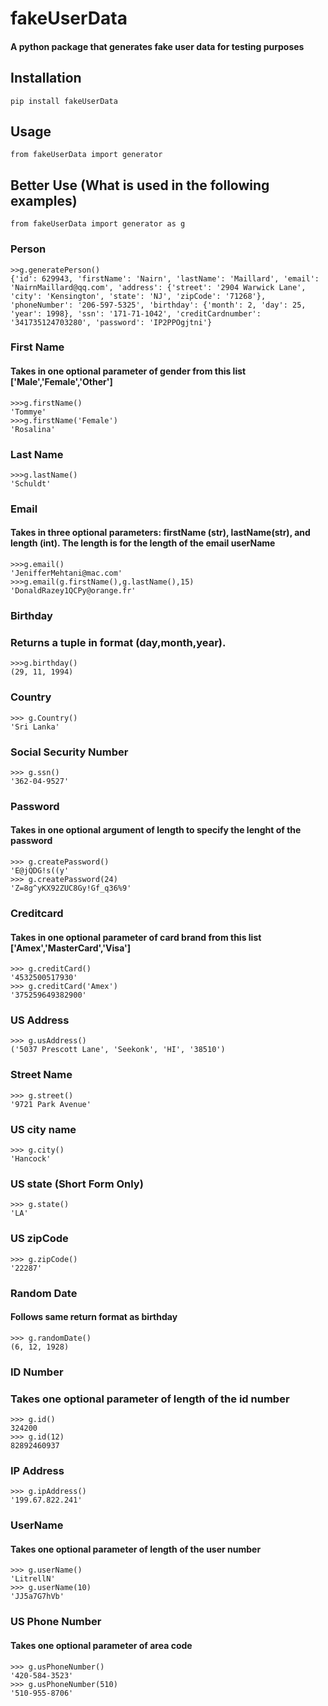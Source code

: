 # fakeUserData
#### A python package that generates fake user data for testing purposes

## Installation
```
pip install fakeUserData
```

## Usage
```
from fakeUserData import generator 
```
## Better Use (What is used in the following examples)
```
from fakeUserData import generator as g
```
### Person
```
>>g.generatePerson()
{'id': 629943, 'firstName': 'Nairn', 'lastName': 'Maillard', 'email': 'NairnMaillard@qq.com', 'address': {'street': '2904 Warwick Lane', 'city': 'Kensington', 'state': 'NJ', 'zipCode': '71268'}, 'phoneNumber': '206-597-5325', 'birthday': {'month': 2, 'day': 25, 'year': 1998}, 'ssn': '171-71-1042', 'creditCardnumber': '341735124703280', 'password': 'IP2PPOgjtni'}
```

### First Name
#### Takes in one optional parameter of gender from this list ['Male','Female','Other']
```
>>>g.firstName()
'Tommye'
>>>g.firstName('Female')
'Rosalina'
```
### Last Name
```
>>>g.lastName()
'Schuldt'
```

### Email
#### Takes in three optional parameters: firstName (str), lastName(str), and length (int). The length is for the length of the email userName
```
>>>g.email()
'JenifferMehtani@mac.com'
>>>g.email(g.firstName(),g.lastName(),15)
'DonaldRazey1QCPy@orange.fr'
```
### Birthday
###  Returns a tuple in format (day,month,year).
```
>>>g.birthday()
(29, 11, 1994)
```

### Country
```
>>> g.Country()
'Sri Lanka'
```
### Social Security Number
```
>>> g.ssn()
'362-04-9527'
```
### Password
#### Takes in one optional argument of length to specify the lenght of the password
```
>>> g.createPassword()
'E@jQDG!s((y'
>>> g.createPassword(24)
'Z=8g^yKX92ZUC8Gy!Gf_q36%9'
```
### Creditcard 
#### Takes in one optional parameter of card brand from this list ['Amex','MasterCard','Visa']
```
>>> g.creditCard()
'4532500517930'
>>> g.creditCard('Amex')
'375259649382900'
```
### US Address 
```
>>> g.usAddress()
('5037 Prescott Lane', 'Seekonk', 'HI', '38510')
```
### Street Name
```
>>> g.street()
'9721 Park Avenue'
```
### US city name
```
>>> g.city()
'Hancock'
```
### US state (Short Form Only)
```
>>> g.state()
'LA'
```
### US zipCode
```
>>> g.zipCode()
'22287'
```
### Random Date
#### Follows same return format as birthday
```
>>> g.randomDate()
(6, 12, 1928)
```
### ID Number
### Takes one optional parameter of length of the id number
```
>>> g.id()
324200
>>> g.id(12)
82892460937
```
### IP Address 
```
>>> g.ipAddress()
'199.67.822.241'
```
### UserName
#### Takes one optional parameter of length of the user number
```
>>> g.userName()
'LitrellN'
>>> g.userName(10)
'JJ5a7G7hVb'
```
### US Phone Number
#### Takes one optional parameter of area code
```
>>> g.usPhoneNumber()
'420-584-3523'
>>> g.usPhoneNumber(510)
'510-955-8706'
```
